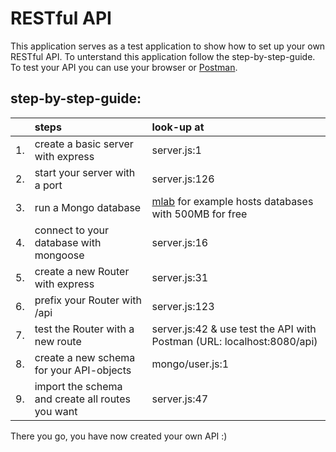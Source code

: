 # RESTful API
This application serves as a test application to show how to set up your own RESTful API.
To unterstand this application follow the step-by-step-guide. To test your API you can use your browser or [Postman](https://www.getpostman.com/apps).
## step-by-step-guide:
|    | steps | look-up at |
| :- | :---- | :--------- |
| 1. | create a basic server with express | server.js:1 |
| 2. | start your server with a port | server.js:126 |
| 3. | run a Mongo database | [mlab](https://mlab.com/) for example hosts databases with 500MB for free |
| 4. | connect to your database with mongoose | server.js:16 |
| 5. | create a new Router with express | server.js:31 |
| 6. | prefix your Router with /api | server.js:123 |
| 7. | test the Router with a new route | server.js:42 & use test the API with Postman (URL: localhost:8080/api) |
| 8. | create a new schema for your API-objects | mongo/user.js:1 |
| 9. | import the schema and create all routes you want | server.js:47 |

There you go, you have now created your own API :)
